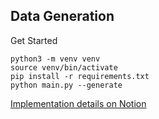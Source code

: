 ## Data Generation
Get Started
```
python3 -m venv venv
source venv/bin/activate
pip install -r requirements.txt
python main.py --generate
``` 
[Implementation details on Notion](https://carbonated-waxflower-92e.notion.site/Data-Generation-127472a486ad80058bd0f34996449717?pvs=4)